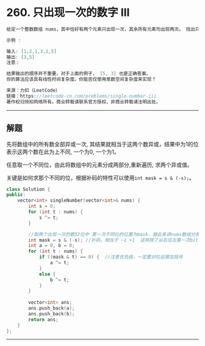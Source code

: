 # 260. 只出现一次的数字 III

```c++
给定一个整数数组 nums，其中恰好有两个元素只出现一次，其余所有元素均出现两次。 找出只出现一次的那两个元素。

示例 :

输入: [1,2,1,3,2,5]
输出: [3,5]
注意：

结果输出的顺序并不重要，对于上面的例子， [5, 3] 也是正确答案。
你的算法应该具有线性时间复杂度。你能否仅使用常数空间复杂度来实现？

来源：力扣（LeetCode）
链接：https://leetcode-cn.com/problems/single-number-iii
著作权归领扣网络所有。商业转载请联系官方授权，非商业转载请注明出处。
```

---

## 解题

先将数组中的所有数全部异或一次, 其结果就相当于这两个数异或，结果中为1的位表示这两个数在此为上不同, 一个为0, 一个为1。

任意取一个不同位，由此将数组中的元素分成两部分,重新遍历, 求两个异或值。

关键是如何求那个不同的位，根据补码的特性可以使用`int mask = s & (-s);`。

```c++
class Solution {
public:
	vector<int> singleNumber(vector<int>& nums) {
		int s = 0;
		for (int t : nums) {
			s ^= t;
		}

		//取两个出现一次的数32位中 第一次不同位的位置为mask，据此来讲nums数组分类
		int mask = s & (-s); //补码，相当于 ~1 +1  这样除了从右往左第一次bit位相同之外，其他都不同
		int a = 0, b = 0;
		for (int t : nums) {
			if ((mask & t) == 0) {  //注意优先级，一定要对位运算加括号
				a ^= t;
			}
			else {
				b ^= t;
			}
		}
		
		vector<int> ans;
		ans.push_back(a);
		ans.push_back(b);
		return ans;
	}
};
```

---



